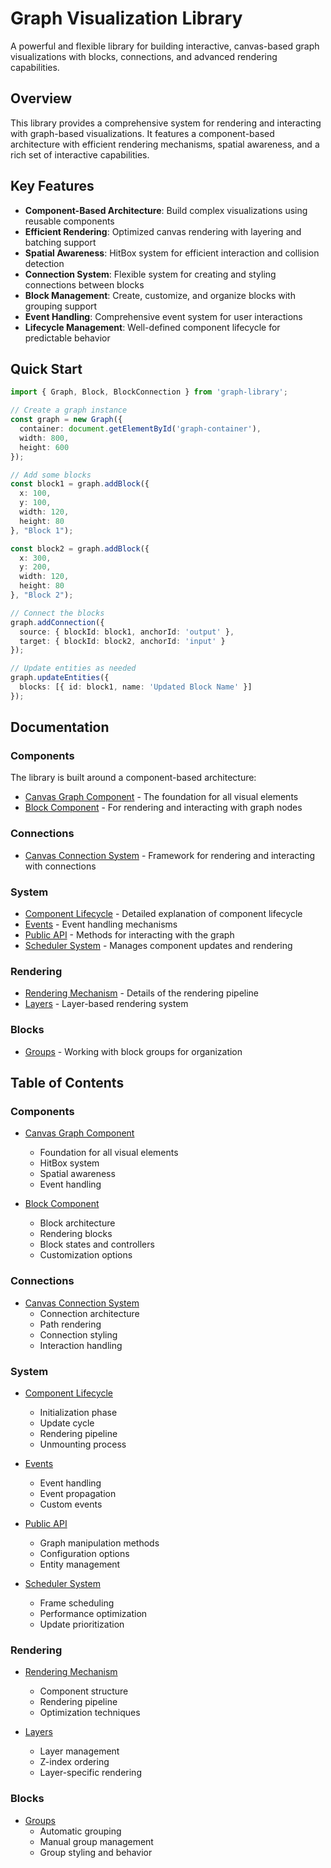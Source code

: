 # Graph Visualization Library

A powerful and flexible library for building interactive, canvas-based graph visualizations with blocks, connections, and advanced rendering capabilities.

## Overview

This library provides a comprehensive system for rendering and interacting with graph-based visualizations. It features a component-based architecture with efficient rendering mechanisms, spatial awareness, and a rich set of interactive capabilities.

## Key Features

- **Component-Based Architecture**: Build complex visualizations using reusable components
- **Efficient Rendering**: Optimized canvas rendering with layering and batching support
- **Spatial Awareness**: HitBox system for efficient interaction and collision detection
- **Connection System**: Flexible system for creating and styling connections between blocks
- **Block Management**: Create, customize, and organize blocks with grouping support
- **Event Handling**: Comprehensive event system for user interactions
- **Lifecycle Management**: Well-defined component lifecycle for predictable behavior

## Quick Start

```typescript
import { Graph, Block, BlockConnection } from 'graph-library';

// Create a graph instance
const graph = new Graph({
  container: document.getElementById('graph-container'),
  width: 800,
  height: 600
});

// Add some blocks
const block1 = graph.addBlock({
  x: 100, 
  y: 100, 
  width: 120, 
  height: 80
}, "Block 1");

const block2 = graph.addBlock({
  x: 300, 
  y: 200, 
  width: 120, 
  height: 80
}, "Block 2");

// Connect the blocks
graph.addConnection({
  source: { blockId: block1, anchorId: 'output' },
  target: { blockId: block2, anchorId: 'input' }
});

// Update entities as needed
graph.updateEntities({
  blocks: [{ id: block1, name: 'Updated Block Name' }]
});
```

## Documentation

### Components

The library is built around a component-based architecture:

- [Canvas Graph Component](./components/canvas-graph-component.md) - The foundation for all visual elements
- [Block Component](./components/block-component.md) - For rendering and interacting with graph nodes

### Connections

- [Canvas Connection System](./connections/canvas-connection-system.md) - Framework for rendering and interacting with connections

### System

- [Component Lifecycle](./system/component-lifecycle.md) - Detailed explanation of component lifecycle
- [Events](./system/events.md) - Event handling mechanisms
- [Public API](./system/public_api.md) - Methods for interacting with the graph
- [Scheduler System](./system/scheduler-system.md) - Manages component updates and rendering

### Rendering

- [Rendering Mechanism](./rendering/rendering-mechanism.md) - Details of the rendering pipeline
- [Layers](./rendering/layers.md) - Layer-based rendering system

### Blocks

- [Groups](./blocks/groups.md) - Working with block groups for organization

## Table of Contents

### Components
- [Canvas Graph Component](./components/canvas-graph-component.md)
  - Foundation for all visual elements
  - HitBox system
  - Spatial awareness
  - Event handling

- [Block Component](./components/block-component.md)
  - Block architecture
  - Rendering blocks
  - Block states and controllers
  - Customization options

### Connections
- [Canvas Connection System](./connections/canvas-connection-system.md)
  - Connection architecture
  - Path rendering
  - Connection styling
  - Interaction handling

### System
- [Component Lifecycle](./system/component-lifecycle.md)
  - Initialization phase
  - Update cycle
  - Rendering pipeline
  - Unmounting process

- [Events](./system/events.md)
  - Event handling
  - Event propagation
  - Custom events

- [Public API](./system/public_api.md)
  - Graph manipulation methods
  - Configuration options
  - Entity management

- [Scheduler System](./system/scheduler-system.md)
  - Frame scheduling
  - Performance optimization
  - Update prioritization

### Rendering
- [Rendering Mechanism](./rendering/rendering-mechanism.md)
  - Component structure
  - Rendering pipeline
  - Optimization techniques

- [Layers](./rendering/layers.md)
  - Layer management
  - Z-index ordering
  - Layer-specific rendering

### Blocks
- [Groups](./blocks/groups.md)
  - Automatic grouping
  - Manual group management
  - Group styling and behavior 